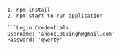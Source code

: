```Installation
1. npm install
2. npm start to run application

```Login Credentials
Username: 'anoop100singh@gmail.com'
Password: 'qwerty'
